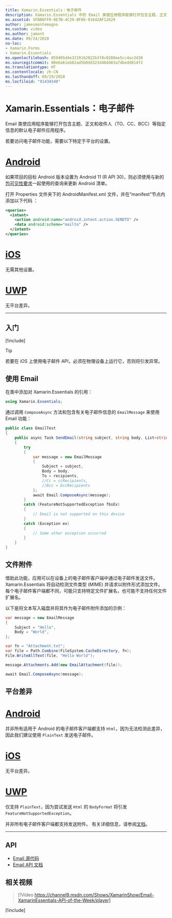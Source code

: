 ```yaml
---
title: Xamarin.Essentials：电子邮件
description: Xamarin.Essentials 中的 Email 类使应用程序能够打开包含主题、正文和收件人（TO、CC、BCC）等指定信息的默认电子邮件应用程序。
ms.assetid: 5FBB6FF0-0E7B-4C29-8F06-91642AF12629
author: jamesmontemagno
ms.custom: video
ms.author: jamont
ms.date: 09/24/2020
no-loc:
- Xamarin.Forms
- Xamarin.Essentials
ms.openlocfilehash: 059405d4e3219162022b3f8c0208ee5cc4ac2d38
ms.sourcegitcommit: 00e6a61eb82ad5b0dd323d48d483a74bedd814f2
ms.translationtype: HT
ms.contentlocale: zh-CN
ms.lasthandoff: 09/29/2020
ms.locfileid: "91434540"
---
```

# <a name="no-locxamarinessentials-email"></a>Xamarin.Essentials：电子邮件

Email 类使应用程序能够打开包含主题、正文和收件人（TO、CC、BCC）等指定信息的默认电子邮件应用程序。

若要访问电子邮件功能，需要以下特定于平台的设置。

# <a name="android"></a>[Android](#tab/android)

如果项目的目标 Android 版本设置为 Android 11 (R API 30)，则必须使用与新的[包可见性要求](https://developer.android.com/preview/privacy/package-visibility)一起使用的查询来更新 Android 清单。

打开 Properties 文件夹下的 AndroidManifest.xml 文件，并在“manifest”节点内添加以下代码  ：

```xml
<queries>
  <intent>
    <action android:name="android.intent.action.SENDTO" />
    <data android:scheme="mailto" />
  </intent>
</queries>
```

# <a name="ios"></a>[iOS](#tab/ios)

无需其他设置。

# <a name="uwp"></a>[UWP](#tab/uwp)

无平台差异。

-----

## <a name="get-started"></a>入门

[!include[](~/essentials/includes/get-started.md)]

> [!TIP]
> 若要在 iOS 上使用电子邮件 API，必须在物理设备上运行它，否则将引发异常。

## <a name="using-email"></a>使用 Email

在类中添加对 Xamarin.Essentials 的引用：

```csharp
using Xamarin.Essentials;
```

通过调用 `ComposeAsync` 方法和包含有关电子邮件信息的 `EmailMessage` 来使用 Email 功能：

```csharp
public class EmailTest
{
    public async Task SendEmail(string subject, string body, List<string> recipients)
    {
        try
        {
            var message = new EmailMessage
            {
                Subject = subject,
                Body = body,
                To = recipients,
                //Cc = ccRecipients,
                //Bcc = bccRecipients
            };
            await Email.ComposeAsync(message);
        }
        catch (FeatureNotSupportedException fbsEx)
        {
            // Email is not supported on this device
        }
        catch (Exception ex)
        {
            // Some other exception occurred
        }
    }
}
```

## <a name="file-attachments"></a>文件附件

借助此功能，应用可以在设备上的电子邮件客户端中通过电子邮件发送文件。 Xamarin.Essentials 将自动检测文件类型 (MIME) 并请求以附件形式添加文件。 每个电子邮件客户端都不同，可能只支持特定文件扩展名，也可能不支持任何文件扩展名。

以下是将文本写入磁盘并将其作为电子邮件附件添加的示例：

```csharp
var message = new EmailMessage
{
    Subject = "Hello",
    Body = "World",
};

var fn = "Attachment.txt";
var file = Path.Combine(FileSystem.CacheDirectory, fn);
File.WriteAllText(file, "Hello World");

message.Attachments.Add(new EmailAttachment(file));

await Email.ComposeAsync(message);
```

## <a name="platform-differences"></a>平台差异

# <a name="android"></a>[Android](#tab/android)

并非所有适用于 Android 的电子邮件客户端都支持 `Html`，因为无法检测此差异，因此我们建议使用 `PlainText` 发送电子邮件。

# <a name="ios"></a>[iOS](#tab/ios)

无平台差异。

# <a name="uwp"></a>[UWP](#tab/uwp)

仅支持 `PlainText`，因为尝试发送 `Html` 的 `BodyFormat` 将引发 `FeatureNotSupportedException`。

并非所有电子邮件客户端都支持发送附件。 有关详细信息，请参阅[文档](/windows/uwp/contacts-and-calendar/sending-email)。

-----

## <a name="api"></a>API

- [Email 源代码](https://github.com/xamarin/Essentials/tree/main/Xamarin.Essentials/Email)
- [Email API 文档](xref:Xamarin.Essentials.Email)

## <a name="related-video"></a>相关视频

> [!Video https://channel9.msdn.com/Shows/XamarinShow/Email-XamarinEssentials-API-of-the-Week/player]

[!include[](~/essentials/includes/xamarin-show-essentials.md)]